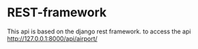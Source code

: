 # REST-framework


This api is based on the django rest framework.
to access the api
http://127.0.0.1:8000/api/airport/
